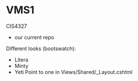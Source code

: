# VMS1
CIS4327
- our current repo


Different looks (bootswatch):
 - Litera
 - Minty
 - Yeti 
Point to one in Views/Shared/_Layout.cshtml 
